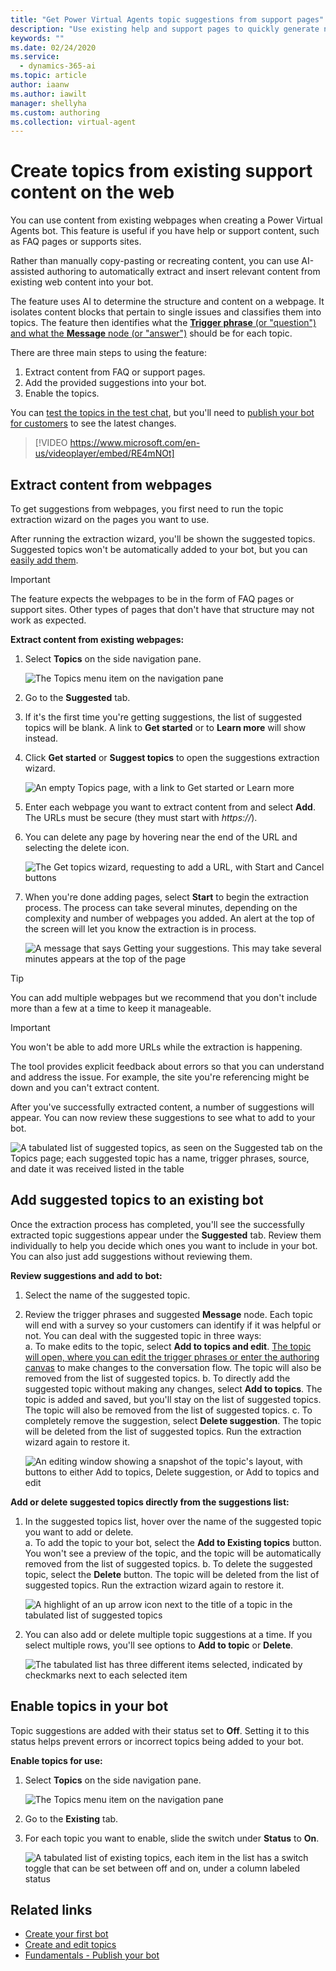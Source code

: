 ```yaml
---
title: "Get Power Virtual Agents topic suggestions from support pages"
description: "Use existing help and support pages to quickly generate new topics for your Power Virtual Agents bot."
keywords: ""
ms.date: 02/24/2020
ms.service:
  - dynamics-365-ai
ms.topic: article
author: iaanw
ms.author: iawilt
manager: shellyha
ms.custom: authoring
ms.collection: virtual-agent
---
```



# Create topics from existing support content on the web

You can use content from existing webpages when creating a Power Virtual Agents bot. This feature is useful if you have help or support content, such as FAQ pages or supports sites. 

Rather than manually copy-pasting or recreating content, you can use AI-assisted authoring to automatically extract and insert relevant content from existing web content into your bot.

The feature uses AI to determine the structure and content on a webpage. It isolates content blocks that pertain to single issues and classifies them into topics. The feature then identifies what the [**Trigger phrase** (or "question") and what the **Message** node (or "answer")](authoring-create-edit-topics.md) should be for each topic.

There are three main steps to using the feature: 
1. Extract content from FAQ or support pages.
2. Add the provided suggestions into your bot.
3. Enable the topics.

You can [test the topics in the test chat](authoring-test-bot.md), but you'll need to [publish your bot for customers](publication-fundamentals-publish-channels.md) to see the latest changes.

>    
> [!VIDEO https://www.microsoft.com/en-us/videoplayer/embed/RE4mNOt]
>

## Extract content from webpages

To get suggestions from webpages, you first need to run the topic extraction wizard on the pages you want to use.

After running the extraction wizard, you'll be shown the suggested topics. Suggested topics won't be automatically added to your bot, but you can [easily add them](#add-suggested-topics-to-an-existing-bot).

>[!IMPORTANT]
>The feature expects the webpages to be in the form of FAQ pages or support sites. Other types of pages that don't have that structure may not work as expected.

**Extract content from existing webpages:**
1. Select **Topics** on the side navigation pane.

    ![The Topics menu item on the navigation pane](media/menu-topics.png)

2. Go to the **Suggested** tab. 

3. If it's the first time you're getting suggestions, the list of suggested topics will be blank. A link to **Get started** or to **Learn more** will show instead.

4. Click **Get started** or **Suggest topics** to open the suggestions extraction wizard. 

    ![An empty Topics page, with a link to Get started or Learn more](media/suggested-web-get.png)

5. Enter each webpage you want to extract content from and select **Add**. The URLs must be secure (they must start with *https://*).

6. You can delete any page by hovering near the end of the URL and selecting the delete icon.

    ![The Get topics wizard, requesting to add a URL, with Start and Cancel buttons](media/suggested-web-wizard.png)

7. When you're done adding pages, select **Start** to begin the extraction process. The process can take several minutes, depending on the complexity and number of webpages you added. An alert at the top of the screen will let you know the extraction is in process. 


    ![A message that says Getting your suggestions. This may take several minutes appears at the top of the page](media/suggested-web-wait.png)

>[!TIP]
>You can add multiple webpages but we recommend that you don't include more than a few at a time to keep it manageable.

>[!IMPORTANT]
>You won't be able to add more URLs while the extraction is happening.

The tool provides explicit feedback about errors so that you can understand and address the issue. For example, the site you're referencing might be down and you can't extract content.

After you've successfully extracted content, a number of suggestions will appear. You can now review these suggestions to see what to add to your bot.

![A tabulated list of suggested topics, as seen on the Suggested tab on the Topics page; each suggested topic has a name, trigger phrases, source, and date it was received listed in the table](media/suggested-web-topics.png)

## Add suggested topics to an existing bot

Once the extraction process has completed, you'll see the successfully extracted topic suggestions appear under the **Suggested** tab. Review them individually to help you decide which ones you want to include in your bot. You can also just add suggestions without reviewing them. 

**Review suggestions and add to bot:**

1. Select the name of the suggested topic.

2. Review the trigger phrases and suggested **Message** node. Each topic will end with a survey so your customers can identify if it was helpful or not. You can deal with the suggested topic in three ways:  
    a. To make edits to the topic, select **Add to topics and edit**. [The topic will open, where you can edit the trigger phrases or enter the authoring canvas](authoring-create-edit-topics.md) to make changes to the conversation flow. The topic will also be removed from the list of suggested topics.
    b. To directly add the suggested topic without making any changes, select **Add to topics**. The topic is added and saved, but you'll stay on the list of suggested topics. The topic will also be removed from the list of suggested topics.
    c. To completely remove the suggestion, select **Delete suggestion**. The topic will be deleted from the list of suggested topics. Run the extraction wizard again to restore it.

    ![An editing window showing a snapshot of the topic's layout, with buttons to either Add to topics, Delete suggestion, or Add to topics and edit](media/suggested-web-add-edit.png)

**Add or delete suggested topics directly from the suggestions list:**

1. In the suggested topics list, hover over the name of the suggested topic you want to add or delete.  
    a. To add the topic to your bot, select the **Add to Existing topics** button. You won't see a preview of the topic, and the topic will be automatically removed from the list of suggested topics.
    b. To delete the suggested topic, select the **Delete** button. The topic will be deleted from the list of suggested topics. Run the extraction wizard again to restore it.

    ![A highlight of an up arrow icon next to the title of a topic in the tabulated list of suggested topics](media/suggested-web-quick.png)
    
2. You can also add or delete multiple topic suggestions at a time. If you select multiple rows, you'll see options to **Add to topic** or **Delete**.

    ![The tabulated list has three different items selected, indicated by checkmarks next to each selected item](media/suggested-web-multi.png)

## Enable topics in your bot

Topic suggestions are added with their status set to **Off**. Setting it to this status helps prevent errors or incorrect topics being added to your bot.

**Enable topics for use:**

1. Select **Topics** on the side navigation pane.
    
    ![The Topics menu item on the navigation pane](media/menu-topics.png)

2. Go to the **Existing** tab. 

3. For each topic you want to enable, slide the switch under **Status** to **On**.

    ![A tabulated list of existing topics, each item in the list has a switch toggle that can be set between off and on, under a column labeled status](media/suggested-enable.png)

## Related links
- [Create your first bot](authoring-first-bot.md)
- [Create and edit topics](authoring-create-edit-topics.md)
- [Fundamentals - Publish your bot](publication-fundamentals-publish-channels.md)

